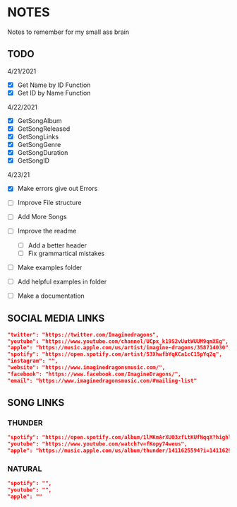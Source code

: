 # NOTES

Notes to remember for my small ass brain

## TODO

4/21/2021

- [X] Get Name by ID Function
- [X] Get ID by Name Function

4/22/2021

- [X] GetSongAlbum
- [X] GetSongReleased
- [X] GetSongLinks
- [X] GetSongGenre
- [X] GetSongDuration
- [X] GetSongID

4/23/21

- [X] Make errors give out Errors
- [ ] Improve File structure
- [ ] Add More Songs
- [ ] Improve the readme 
    - [ ] Add a better header
    - [ ] Fix grammartical mistakes
- [ ] Make examples folder 
- [ ] Add helpful examples in folder
- [ ] Make a documentation


## SOCIAL MEDIA LINKS

```json
"twitter": "https://twitter.com/Imaginedragons",
"youtube": "https://www.youtube.com/channel/UCpx_k19S2vUutWUUM9qmXEg",
"apple": "https://music.apple.com/us/artist/imagine-dragons/358714030",
"spotify": "https://open.spotify.com/artist/53XhwfbYqKCa1cC15pYq2q",
"instagram": "",
"website": "https://www.imaginedragonsmusic.com/",
"facebook": "https://www.facebook.com/ImagineDragons/",
"email": "https://www.imaginedragonsmusic.com/#mailing-list"
```

## SONG LINKS

### THUNDER

```json 
"spotify": "https://open.spotify.com/album/1lMKmArXUO3zfLtKUfNqqX?highlight=spotify:track:7MumXNbXgu7UWcWXX4shnO",
"youtube": "https://www.youtube.com/watch?v=fKopy74weus",
"apple": "https://music.apple.com/us/album/thunder/1411625594?i=1411629089"
```

### NATURAL

```json
"spotify": "",
"youtube": "",
"apple": ""
```
